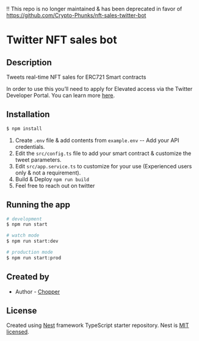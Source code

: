 ‼️ This repo is no longer maintained & has been deprecated in favor of https://github.com/Crypto-Phunks/nft-sales-twitter-bot

<h1>Twitter NFT sales bot</h1>

## Description

Tweets real-time NFT sales for ERC721 Smart contracts

In order to use this you’ll need to apply for Elevated access via the Twitter Developer Portal. You can learn more [here](https://developer.twitter.com/en/docs/twitter-api/getting-started/about-twitter-api#v2-access-leve).

## Installation

```bash
$ npm install
```

1. Create `.env` file & add contents from `example.env` -- Add your API credentials.
2. Edit the `src/config.ts` file to add your smart contract & customize the tweet parameters.
3. Edit `src/app.service.ts` to customize for your use (Experienced users only & not a requirement).
4. Build & Deploy `npm run build`
5. Feel free to reach out on twitter

## Running the app

```bash
# development
$ npm run start

# watch mode
$ npm run start:dev

# production mode
$ npm run start:prod
```

## Created by

- Author - [Chopper](https://twitter.com/chopper__dad)

## License

Created using [Nest](https://github.com/nestjs/nest) framework TypeScript starter repository.
Nest is [MIT licensed](LICENSE).
